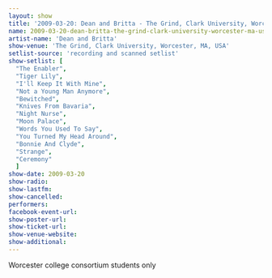 ```yaml
---
layout: show
title: '2009-03-20: Dean and Britta - The Grind, Clark University, Worcester, MA, USA'
name: 2009-03-20-dean-britta-the-grind-clark-university-worcester-ma-usa
artist-name: 'Dean and Britta'
show-venue: 'The Grind, Clark University, Worcester, MA, USA'
setlist-source: 'recording and scanned setlist'
show-setlist: [
  "The Enabler",
  "Tiger Lily",
  "I'll Keep It With Mine",
  "Not a Young Man Anymore",
  "Bewitched",
  "Knives From Bavaria",
  "Night Nurse",
  "Moon Palace",
  "Words You Used To Say",
  "You Turned My Head Around",
  "Bonnie And Clyde",
  "Strange",
  "Ceremony"
  ]
show-date: 2009-03-20
show-radio: 
show-lastfm: 
show-cancelled: 
performers: 
facebook-event-url: 
show-poster-url: 
show-ticket-url: 
show-venue-website: 
show-additional: 
---
```


Worcester college consortium students only